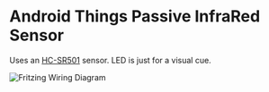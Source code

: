 # Android Things Passive InfraRed Sensor
Uses an [HC-SR501](https://www.mpja.com/download/31227sc.pdf) sensor. LED is just for a visual cue.

![Fritzing Wiring Diagram](https://github.com/NickCapurso/Embedded-Systems-Tinkering/blob/master/AndroidThings/AndroidThings-PIR/AndroidThings-PIR.png "Fritzing Wiring Diagram")

